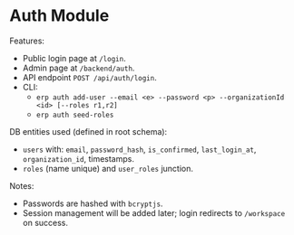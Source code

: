 # Auth Module

Features:
- Public login page at `/login`.
- Admin page at `/backend/auth`.
- API endpoint `POST /api/auth/login`.
- CLI:
  - `erp auth add-user --email <e> --password <p> --organizationId <id> [--roles r1,r2]`
  - `erp auth seed-roles`

DB entities used (defined in root schema):
- `users` with: `email`, `password_hash`, `is_confirmed`, `last_login_at`, `organization_id`, timestamps.
- `roles` (name unique) and `user_roles` junction.

Notes:
- Passwords are hashed with `bcryptjs`.
- Session management will be added later; login redirects to `/workspace` on success.


